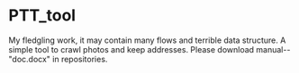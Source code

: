 # PTT_tool
My fledgling work, it may contain many flows and terrible data structure.
A simple tool to crawl photos and keep addresses.
Please download manual--"doc.docx" in repositories.
